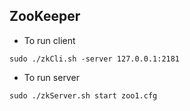 ## ZooKeeper
* To run client 

```sudo ./zkCli.sh -server 127.0.0.1:2181```   

* To run server

```sudo ./zkServer.sh start zoo1.cfg```